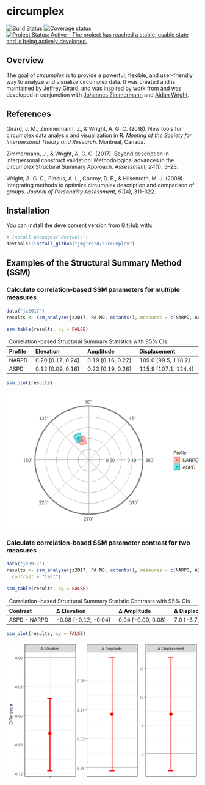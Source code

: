 
<!-- README.md is generated from README.Rmd. Please edit that file -->
circumplex
==========

[![Build Status](https://travis-ci.org/jmgirard/circumplex.svg?branch=master)](https://travis-ci.org/jmgirard/circumplex) [![Coverage status](https://codecov.io/gh/jmgirard/circumplex/branch/master/graph/badge.svg)](https://codecov.io/github/jmgirard/circumplex?branch=master) [![Project Status: Active – The project has reached a stable, usable state and is being actively developed.](http://www.repostatus.org/badges/latest/active.svg)](http://www.repostatus.org/#active)

Overview
--------

The goal of *circumplex* is to provide a powerful, flexible, and user-friendly way to analyze and visualize circumplex data. It was created and is maintained by [Jeffrey Girard](https://jmgirard.com/), and was inspired by work from and was developed in conjunction with [Johannes Zimmermann](https://psychologische-hochschule.de/prof-dr-johannes-zimmermann/) and [Aidan Wright](https://personalityprocesses.com/).

References
----------

Girard, J. M., Zimmermann, J., & Wright, A. G. C. (2018). New tools for circumplex data analysis and visualization in R. *Meeting of the Society for Interpersonal Theory and Research.* Montreal, Canada.

Zimmermann, J., & Wright, A. G. C. (2017). Beyond description in interpersonal construct validation: Methodological advances in the circumplex Structural Summary Approach. *Assessment, 24*(1), 3–23.

Wright, A. G. C., Pincus, A. L., Conroy, D. E., & Hilsenroth, M. J. (2009). Integrating methods to optimize circumplex description and comparison of groups. *Journal of Personality Assessment, 91*(4), 311–322.

Installation
------------

You can install the development version from [GitHub](https://github.com/) with:

``` r
# install.packages("devtools")
devtools::install_github("jmgirard/circumplex")
```

Examples of the Structural Summary Method (SSM)
-----------------------------------------------

### Calculate correlation-based SSM parameters for multiple measures

``` r
data("jz2017")
results <- ssm_analyze(jz2017, PA:NO, octants(), measures = c(NARPD, ASPD))
```

``` r
ssm_table(results, xy = FALSE)
```

<table class="gmisc_table" style="border-collapse: collapse; margin-top: 1em; margin-bottom: 1em;">
<thead>
<tr>
<td colspan="5" style="text-align: left;">
Correlation-based Structural Summary Statistics with 95% CIs
</td>
</tr>
<tr>
<th style="border-bottom: 1px solid grey; border-top: 2px solid grey; text-align: left;">
Profile
</th>
<th style="border-bottom: 1px solid grey; border-top: 2px solid grey; text-align: left;">
Elevation
</th>
<th style="border-bottom: 1px solid grey; border-top: 2px solid grey; text-align: left;">
Amplitude
</th>
<th style="border-bottom: 1px solid grey; border-top: 2px solid grey; text-align: left;">
Displacement
</th>
<th style="border-bottom: 1px solid grey; border-top: 2px solid grey; text-align: left;">
Fit
</th>
</tr>
</thead>
<tbody>
<tr>
<td style="padding-right: 1em; min-width: 3em; white-space: nowrap; text-align: left;">
NARPD
</td>
<td style="padding-right: 1em; min-width: 3em; white-space: nowrap; text-align: left;">
0.20 [0.17, 0.24]
</td>
<td style="padding-right: 1em; min-width: 3em; white-space: nowrap; text-align: left;">
0.19 [0.16, 0.22]
</td>
<td style="padding-right: 1em; min-width: 3em; white-space: nowrap; text-align: left;">
109.0 [99.5, 118.2]
</td>
<td style="padding-right: 1em; min-width: 3em; white-space: nowrap; text-align: left;">
0.957
</td>
</tr>
<tr>
<td style="padding-right: 1em; min-width: 3em; white-space: nowrap; border-bottom: 2px solid grey; text-align: left;">
ASPD
</td>
<td style="padding-right: 1em; min-width: 3em; white-space: nowrap; border-bottom: 2px solid grey; text-align: left;">
0.12 [0.09, 0.16]
</td>
<td style="padding-right: 1em; min-width: 3em; white-space: nowrap; border-bottom: 2px solid grey; text-align: left;">
0.23 [0.19, 0.26]
</td>
<td style="padding-right: 1em; min-width: 3em; white-space: nowrap; border-bottom: 2px solid grey; text-align: left;">
115.9 [107.1, 124.4]
</td>
<td style="padding-right: 1em; min-width: 3em; white-space: nowrap; border-bottom: 2px solid grey; text-align: left;">
0.964
</td>
</tr>
</tbody>
</table>

``` r
ssm_plot(results)
```

![](README-plot1-1.png)

### Calculate correlation-based SSM parameter contrast for two measures

``` r
data("jz2017")
results <- ssm_analyze(jz2017, PA:NO, octants(), measures = c(NARPD, ASPD),
  contrast = "test")
```

``` r
ssm_table(results, xy = FALSE)
```

<table class="gmisc_table" style="border-collapse: collapse; margin-top: 1em; margin-bottom: 1em;">
<thead>
<tr>
<td colspan="5" style="text-align: left;">
Correlation-based Structural Summary Statistic Contrasts with 95% CIs
</td>
</tr>
<tr>
<th style="border-bottom: 1px solid grey; border-top: 2px solid grey; text-align: left;">
Contrast
</th>
<th style="border-bottom: 1px solid grey; border-top: 2px solid grey; text-align: left;">
Δ Elevation
</th>
<th style="border-bottom: 1px solid grey; border-top: 2px solid grey; text-align: left;">
Δ Amplitude
</th>
<th style="border-bottom: 1px solid grey; border-top: 2px solid grey; text-align: left;">
Δ Displacement
</th>
<th style="border-bottom: 1px solid grey; border-top: 2px solid grey; text-align: left;">
Δ Fit
</th>
</tr>
</thead>
<tbody>
<tr>
<td style="padding-right: 1em; min-width: 3em; white-space: nowrap; border-bottom: 2px solid grey; text-align: left;">
ASPD - NARPD
</td>
<td style="padding-right: 1em; min-width: 3em; white-space: nowrap; border-bottom: 2px solid grey; text-align: left;">
-0.08 [-0.12, -0.04]
</td>
<td style="padding-right: 1em; min-width: 3em; white-space: nowrap; border-bottom: 2px solid grey; text-align: left;">
0.04 [-0.00, 0.08]
</td>
<td style="padding-right: 1em; min-width: 3em; white-space: nowrap; border-bottom: 2px solid grey; text-align: left;">
7.0 [-3.7, 17.5]
</td>
<td style="padding-right: 1em; min-width: 3em; white-space: nowrap; border-bottom: 2px solid grey; text-align: left;">
0.007
</td>
</tr>
</tbody>
</table>

``` r
ssm_plot(results, xy = FALSE)
```

![](README-plot2-1.png)
